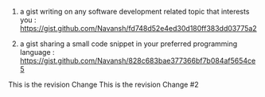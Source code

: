 1) a gist writing on any software development related topic that interests you : https://gist.github.com/Navansh/fd748d52e4ed30d180ff383dd03775a2

2) a gist sharing a small code snippet in your preferred programming language : https://gist.github.com/Navansh/828c683bae377366bf7b084af5654ce5

This is the revision Change 
This is the revision Change #2



